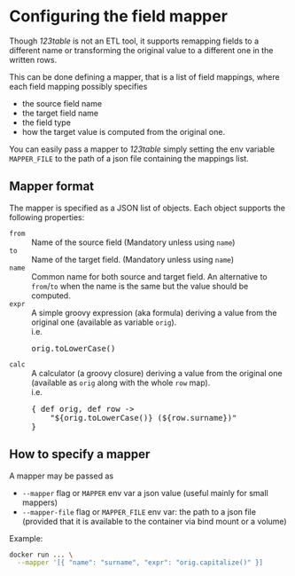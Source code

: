 # Configuring the field mapper

Though *123table* is not an ETL tool, it supports remapping
fields to a different name or transforming the original
value to a different one in the written rows.

This can be done defining a mapper, that is a list of field
mappings, where each field mapping possibly specifies
- the source field name
- the target field name
- the field type
- how the target value is computed from the original one.

You can easily pass a mapper to *123table* simply setting
the env variable <code>MAPPER_FILE</code> to the path of
a json file containing the mappings list.

## Mapper format

The mapper is specified as a JSON list of objects.
Each object supports the following properties:

<dl>
<dt><code>from</code></dt>
<dd>
    Name of the source field
    (Mandatory unless using <code>name</code>)
</dd>
<dt><code>to</code></dt>
<dd>
    Name of the target field.
    (Mandatory unless using <code>name</code>)
</dd>
<dt><code>name</code></dt>
<dd>
    Common name for both source and target field.
    An alternative to <code>from</code>/<code>to</code> when
    the name is the same but the value should be computed.
</dd>
<dt><code>expr</code></dt>
<dd>
    A simple groovy expression (aka formula) deriving a value
    from the original one (available as variable <code>orig</code>).
    <br>
    i.e.
<pre>
orig.toLowerCase()
</pre>
</dd>
<dt><code>calc</code></dt>
<dd>
    A calculator (a groovy closure) deriving a value
    from the original one
    (available as <code>orig</code> along with the whole
    <code>row</code> map).
    <br>
    i.e.
<pre>
{ def orig, def row ->
    "${orig.toLowerCase()} (${row.surname})"
}
</pre>
</dd>
</dl>


## How to specify a mapper

A mapper may be passed as
<ul>
<li><code>--mapper</code> flag or <code>MAPPER</code> env var a json
value (useful mainly for small mappers)</li>
<li><code>--mapper-file</code> flag or <code>MAPPER_FILE</code> env
var: the path to a json file (provided that it is available to the
container via bind mount or a volume)</li>
</ul>

Example:

```bash
docker run ... \
  --mapper '[{ "name": "surname", "expr": "orig.capitalize()" }]
```
